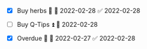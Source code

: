 - [x] Buy herbs 🔼 📅 2022-02-28 ✅ 2022-02-28

- [ ] Buy Q-Tips ⏫ 📅 2022-02-28

- [x] Overdue 🔼 📅 2022-02-27 ✅ 2022-02-28


